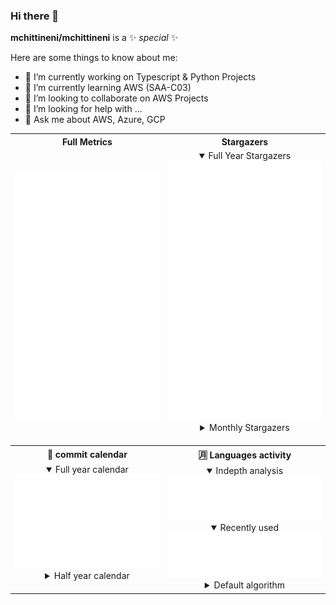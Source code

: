 ### Hi there 👋


**mchittineni/mchittineni** is a ✨ _special_ ✨

Here are some things to know about me:
- 🔭 I’m currently working on Typescript & Python Projects
- 🌱 I’m currently learning AWS (SAA-C03)
- 👯 I’m looking to collaborate on AWS Projects
- 🤔 I’m looking for help with ...
- 💬 Ask me about AWS, Azure, GCP

<!-- 

<img style="display: block; margin: 0 auto;" src="metrics/github-metrics.svg" alt="Metrics" style="max-width: 100%;"> -->

<table>
  <tr>
    <th align="center">Full Metrics</th>
    <th align="center">Stargazers</th>
  </tr>
  <tr>
    <td align="center">
<img alt="" width="400" src="metrics/github-metrics.svg" alt=""></img>
</td>
<td  align="center">
        <details open><summary>Full Year Stargazers</summary><img alt="" width="400" src="metrics/metrics.plugin.stargazers.graph.svg" alt=""></img></details>
        <details><summary>Monthly Stargazers</summary><img alt="" width="400" src="metrics/metrics.plugin.stargazers.svg" alt=""></img></details>
        <img width="900" height="1" alt="">
      </td>
  <tr>
    <th align="center">📅 commit calendar</th>
    <th align="center">🈷️ Languages activity</th>
  </tr>
  <tr>
        <td  align="center">
        <details open><summary>Full year calendar</summary><img alt="" width="400" src="metrics/metrics.plugin.isocalendar.fullyear.svg" alt=""></img></details>
        <details><summary>Half year calendar</summary><img alt="" width="400" src="metrics/metrics.plugin.isocalendar.svg" alt=""></img></details>
        <img width="900" height="1" alt="">
      </td>
        <td  align="center">
        <details open><summary>Indepth analysis</summary><img alt="" width="400" src="metrics/metrics.plugin.languages.indepth.svg" alt=""></img></details>
        <details open><summary>Recently used</summary><img alt="" width="400" src="metrics/metrics.plugin.languages.recent.svg" alt=""></img></details>
        <details><summary>Default algorithm</summary><img alt="" width="400" src="metrics/metrics.plugin.languages.details.svg" alt=""></img></details>
      </td>
  </tr>
</table>